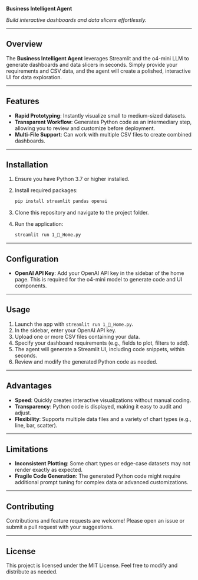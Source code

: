 **Business Intelligent Agent**

*Build interactive dashboards and data slicers effortlessly.*

---

## Overview

The **Business Intelligent Agent** leverages Streamlit and the o4-mini LLM to generate dashboards and data slicers in seconds. Simply provide your requirements and CSV data, and the agent will create a polished, interactive UI for data exploration.

---

## Features

* **Rapid Prototyping**: Instantly visualize small to medium-sized datasets.
* **Transparent Workflow**: Generates Python code as an intermediary step, allowing you to review and customize before deployment.
* **Multi-File Support**: Can work with multiple CSV files to create combined dashboards.

---

## Installation

1. Ensure you have Python 3.7 or higher installed.
2. Install required packages:

   ```bash
   pip install streamlit pandas openai
   ```
3. Clone this repository and navigate to the project folder.
4. Run the application:

   ```bash
   streamlit run 1_🤖_Home.py
   ```

---

## Configuration

* **OpenAI API Key**:
  Add your OpenAI API key in the sidebar of the home page. This is required for the o4-mini model to generate code and UI components.

---

## Usage

1. Launch the app with `streamlit run 1_🤖_Home.py`.
2. In the sidebar, enter your OpenAI API key.
3. Upload one or more CSV files containing your data.
4. Specify your dashboard requirements (e.g., fields to plot, filters to add).
5. The agent will generate a Streamlit UI, including code snippets, within seconds.
6. Review and modify the generated Python code as needed.

---

## Advantages

* **Speed**: Quickly creates interactive visualizations without manual coding.
* **Transparency**: Python code is displayed, making it easy to audit and adjust.
* **Flexibility**: Supports multiple data files and a variety of chart types (e.g., line, bar, scatter).

---

## Limitations

* **Inconsistent Plotting**: Some chart types or edge-case datasets may not render exactly as expected.
* **Fragile Code Generation**: The generated Python code might require additional prompt tuning for complex data or advanced customizations.

---

## Contributing

Contributions and feature requests are welcome! Please open an issue or submit a pull request with your suggestions.

---

## License

This project is licensed under the MIT License.
Feel free to modify and distribute as needed.

